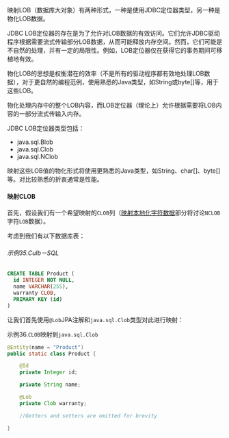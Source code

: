 映射LOB（数据库大对象）有两种形式，一种是使用JDBC定位器类型，另一种是物化LOB数据。

JDBC LOB定位器的存在是为了允许对LOB数据的有效访问。它们允许JDBC驱动程序根据需要流式传输部分LOB数据，从而可能释放内存空间。然而，它们可能是不自然的处理，并有一定的局限性。例如，LOB定位器仅在获得它的事务期间可移植地有效。

物化LOB的思想是权衡潜在的效率（不是所有的驱动程序都有效地处理LOB数据），对于更自然的编程范例，使用熟悉的Java类型，如String或byte\[\]等，用于这些LOB。

物化处理内存中的整个LOB内容，而LOB定位器（理论上）允许根据需要将LOB内容的一部分流式传输入内存。

JDBC LOB定位器类型包括：

* java.sql.Blob
* java.sql.Clob
* java.sql.NClob

映射这些LOB值的物化形式将使用更熟悉的Java类型，如String、char\[\]、byte\[\]等。对比较熟悉的折衷通常是性能。

#### 映射CLOB

首先，假设我们有一个希望映射的`CLOB`列（[映射本地化字符数据](http://docs.jboss.org/hibernate/orm/current/userguide/html_single/Hibernate_User_Guide.html#basic-nationalized)部分将讨论`NCLOB`字符`LOB`数据）。

考虑到我们有以下数据库表：

###### 示例35.Culb－SQL

```SQL
CREATE TABLE Product (
  id INTEGER NOT NULL,
  name VARCHAR(255),
  warranty CLOB,
  PRIMARY KEY (id)
)
```

让我们首先使用`@Lob`JPA注解和`java.sql.Clob`类型对此进行映射：

示例36.`CLOB`映射到`java.sql.Clob`

```java
@Entity(name = "Product")
public static class Product {

    @Id
    private Integer id;

    private String name;

    @Lob
    private Clob warranty;

    //Getters and setters are omitted for brevity

}
```



